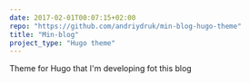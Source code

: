 ```yaml
---
date: 2017-02-01T00:07:15+02:00
repo: "https://github.com/andriydruk/min-blog-hugo-theme"
title: "Min-blog"
project_type: "Hugo theme"
---
```

Theme for Hugo that I'm developing fot this blog
